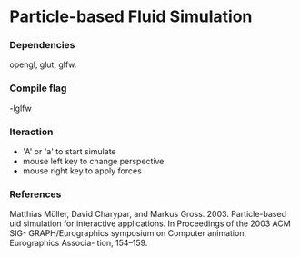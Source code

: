 # Particle-based Fluid Simulation

### Dependencies
opengl, glut, glfw.  

### Compile flag
-lglfw

### Iteraction
* 'A' or 'a' to start simulate
* mouse left key to change perspective
* mouse right key to apply forces

### References
Matthias Müller, David Charypar, and Markus Gross. 2003. Particle-based  uid simulation for interactive applications. In Proceedings of the 2003 ACM SIG-
GRAPH/Eurographics symposium on Computer animation. Eurographics Associa-
tion, 154–159.

